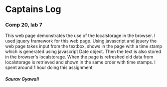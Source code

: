 # Captains Log
### Comp 20, lab 7
This web page demonstrates the use of the localstorage in the browser. I used jquery framework for this web page. Using javascript and jquery the web page takes input from the textbox, shows in the page with a time stamp which is generated using javascript Date object. Then the text is also stored in the browser's localstorage. When the page is refreshed old data from localstorage is retrieved and shown in the same order with time stamps. I spent around 1 hour doing this assignment
##### Saurav Gyawali

